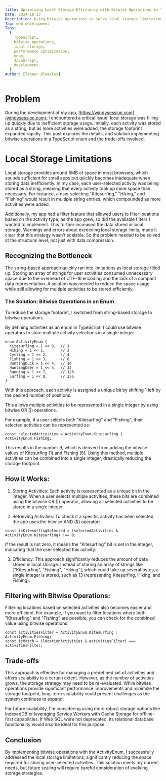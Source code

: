 ```yaml
---
title: Optimizing Local Storage Efficiency with Bitwise Operations in TypeScript Enum
Date: 2024-10-13
Description: Using bitwise operations to solve local storage limitations by compactly storing user-selected activities in a TypeScript application.
Tag: web development
Tags:
  [
    TypeScript,
    bitwise operations,
    local storage,
    performance optimization,
    enum,
    JavaScript,
    development
  ]
Author: [Tanner Bleakley]
---
```


# Problem

During the development of my app, [https://windysession.com](windysession.com), I encountered a critical issue: local storage was filling up quickly due to inefficient storage usage. Initially, each activity was stored as a string, but as more activities were added, the storage footprint expanded rapidly. This post explores the details, and solution implementing bitwise operations in a TypeScript enum and the trade-offs involved.

# Local Storage Limitations

Local storage provides around 5MB of space in most browsers, which sounds sufficient for small apps but quickly becomes inadequate when storing data inefficiently. In my case, each user-selected activity was being stored as a string, meaning that every activity took up more space than necessary. For instance, a user selecting "Kitesurfing," "Hiking," and "Fishing" would result in multiple string entries, which compounded as more activities were added.

Additionally, my app had a filter feature that allowed users to filter locations based on the activity type, as the app grew, so did the available filters I wanted to implement. This further increased the data stored in local storage. Warnings and errors about exceeding local storage limits, made it clear that this strategy wasn't scalable. So the problem needed to be solved at the structural level, not just with data compression.

## Recognizing the Bottleneck

The string-based approach quickly ran into limitations as local storage filled up. Storing an array of strings for user activities consumed unnecessary space due to the overhead of UTF-16 encoding and the lack of a compact data representation. A solution was needed to reduce the space usage while still allowing for multiple activities to be stored efficiently.

### The Solution: Bitwise Operations in an Enum

To reduce the storage footprint, I switched from string-based storage to bitwise operations.

By defining activities as an enum in TypeScript, I could use bitwise operators to store multiple activity selections in a single integer.

```TS
enum ActivityEnum {
  Kitesurfing = 1 << 0,  // 1
  Hiking = 1 << 1,       // 2
  Cycling = 1 << 2,      // 4
  Fishing = 1 << 3,      // 8
  HuntingDuck = 1 << 4,  // 16
  HuntingDeer = 1 << 5,  // 32
  Running = 1 << 7,      // 128
  Surfing = 1 << 8,      // 256
}
```

With this approach, each activity is assigned a unique bit by shifting 1 left by the desired number of positions.

This allows multiple activities to be represented in a single integer by using bitwise OR (|) operations.

For example, if a user selects both "Kitesurfing" and "Fishing", their selected activities can be represented as:

```TS
const selectedActivities = ActivityEnum.Kitesurfing | ActivityEnum.Fishing;
```

This results in the number 9, which is derived from adding the bitwise values of Kitesurfing (1) and Fishing (8). Using this method, multiple activities can be combined into a single integer, drastically reducing the storage footprint.

## How it Works:

1. Storing Activities: Each activity is represented as a unique bit in the integer. When a user selects multiple activities, these bits are combined using the bitwise OR (|) operator, allowing all selected activities to be stored in a single integer.

2. Retrieving Activities: To check if a specific activity has been selected, the app uses the bitwise AND (&) operator:

```
const isKitesurfingSelected = (selectedActivities & ActivityEnum.Kitesurfing) !== 0;
```

If the result is not zero, it means the "Kitesurfing" bit is set in the integer, indicating that the user selected this activity.

3. Efficiency: This approach significantly reduces the amount of data stored in local storage. Instead of storing an array of strings like ["Kitesurfing", "Fishing", "Hiking"], which could take up several bytes, a single integer is stored, such as 13 (representing Kitesurfing, Hiking, and Fishing).

## Filtering with Bitwise Operations:

Filtering locations based on selected activities also becomes easier and more efficient. For example, if you want to filter locations where both "Kitesurfing" and "Fishing" are possible, you can check for the combined value using bitwise operations:

```
const activitiesFilter = ActivityEnum.Kitesurfing | ActivityEnum.Fishing;
const isMatch = (locationActivities & activitiesFilter) === activitiesFilter;
```

## Trade-offs

This approach is effective for managing a predefined set of activities and offers scalability to a certain extent. However, as the number of activities grows, the storage strategy may need to be re-evaluated. While bitwise operations provide significant performance improvements and minimize the storage footprint, long-term scalability could present challenges as the system continues to expand.

For future scalability, I'm considering using more robust storage options like IndexedDB or leveraging Service Workers with Cache Storage for offline-first capabilities. If Web SQL were not deprecated, its relational database functionality would also be ideal for this purpose.

## Conclusion

By implementing bitwise operations with the ActivityEnum, I successfully addressed the local storage limitations, significantly reducing the space required for storing user-selected activities. This solution meets my current needs, but future scaling will require careful consideration of evolving storage strategies.
